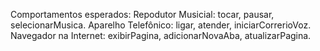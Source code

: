 Comportamentos esperados:
Repodutor Musicial: tocar, pausar, selecionarMusica.
Aparelho Telefônico: ligar, atender, iniciarCorrerioVoz.
Navegador na Internet: exibirPagina, adicionarNovaAba, atualizarPagina.
